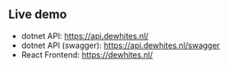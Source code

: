 ## Live demo

- dotnet API: https://api.dewhites.nl/
- dotnet API (swagger): https://api.dewhites.nl/swagger
- React Frontend: https://dewhites.nl/